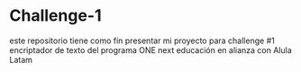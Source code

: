 # Challenge-1
este repositorio tiene como fin presentar mi proyecto para  challenge #1 encriptador de texto del programa ONE next educación en alianza con Alula Latam 
